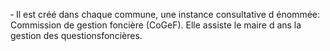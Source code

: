 ‐ Il est créé dans chaque commune, une instance consultative d énommée: Commission de gestion foncière (CoGeF). Elle assiste le maire d ans la gestion des questionsfoncières.